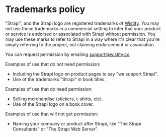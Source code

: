 # Trademarks policy

"Strapi", and the Strapi logo are registered trademarks of [Wistity](http://wistity.co). You may not use these trademarks in a commercial setting to infer that your product or service is endorsed or associated with Strapi without permission. You may use these marks to refer to Strapi in a way where it's clear that you're simply referring to the project, not claiming endorsement or association.

You can request permission by emailing [support@wistity.co](mailto:support@wistity.co).

Examples of use that do not need permission:

- Including the Strapi logo on product pages to say "we support Strapi".
- Use of the trademarks "Strapi" in book titles.

Examples of use that do need permission:

- Selling merchandise (stickers, t-shirts, etc).
- Use of the Strapi logo on a book cover.

Examples of use that will not get permission:

- Naming your company or product after Strapi, like "The Strapi Consultants" or "The Strapi Web Server".
